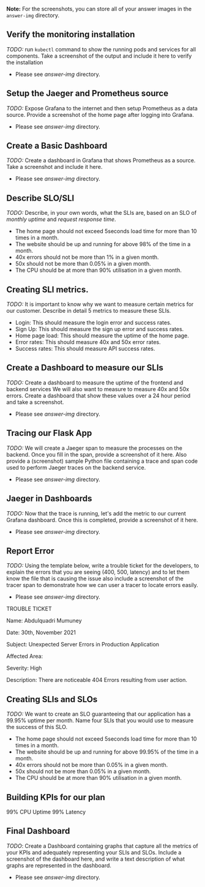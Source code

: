 **Note:** For the screenshots, you can store all of your answer images in the `answer-img` directory.

## Verify the monitoring installation

*TODO:* run `kubectl` command to show the running pods and services for all components. Take a screenshot of the output and include it here to verify the installation
- Please see _answer-img_ directory.

## Setup the Jaeger and Prometheus source
*TODO:* Expose Grafana to the internet and then setup Prometheus as a data source. Provide a screenshot of the home page after logging into Grafana.
- Please see _answer-img_ directory.

## Create a Basic Dashboard
*TODO:* Create a dashboard in Grafana that shows Prometheus as a source. Take a screenshot and include it here.
- Please see _answer-img_ directory.

## Describe SLO/SLI
*TODO:* Describe, in your own words, what the SLIs are, based on an SLO of *monthly uptime* and *request response time*.
- The home page should not exceed 5seconds load time for more than 10 times in a month.
- The website should be up and running for above 98% of the time in a month.
- 40x errors should not be more than 1% in a given month.
- 50x should not be more than 0.05% in a given month.
- The CPU should be at more than 90% utilisation in a given month.

## Creating SLI metrics.
*TODO:* It is important to know why we want to measure certain metrics for our customer. Describe in detail 5 metrics to measure these SLIs. 
- Login: This should measure the login error and success rates.
- Sign Up: This should measure the sign up error and success rates.
- Home page load: This should measure the uptime of the home page.
- Error rates:  This should measure 40x and 50x error rates.
- Success rates: This should measure API success rates.

## Create a Dashboard to measure our SLIs
*TODO:* Create a dashboard to measure the uptime of the frontend and backend services We will also want to measure to measure 40x and 50x errors. Create a dashboard that show these values over a 24 hour period and take a screenshot.
- Please see _answer-img_ directory.

## Tracing our Flask App
*TODO:*  We will create a Jaeger span to measure the processes on the backend. Once you fill in the span, provide a screenshot of it here. Also provide a (screenshot) sample Python file containing a trace and span code used to perform Jaeger traces on the backend service.
- Please see _answer-img_ directory.

## Jaeger in Dashboards
*TODO:* Now that the trace is running, let's add the metric to our current Grafana dashboard. Once this is completed, provide a screenshot of it here.
- Please see _answer-img_ directory.

## Report Error
*TODO:* Using the template below, write a trouble ticket for the developers, to explain the errors that you are seeing (400, 500, latency) and to let them know the file that is causing the issue also include a screenshot of the tracer span to demonstrate how we can user a tracer to locate errors easily.
- Please see _answer-img_ directory.

TROUBLE TICKET

Name: Abdulquadri Mumuney

Date: 30th, November 2021

Subject: Unexpected Server Errors in Production Application

Affected Area: 

Severity: High

Description: There are noticeable 404 Errors resulting from user action.


## Creating SLIs and SLOs
*TODO:* We want to create an SLO guaranteeing that our application has a 99.95% uptime per month. Name four SLIs that you would use to measure the success of this SLO.
- The home page should not exceed 5seconds load time for more than 10 times in a month.
- The website should be up and running for above 99.95% of the time in a month.
- 40x errors should not be more than 0.05% in a given month.
- 50x should not be more than 0.05% in a given month.
- The CPU should be at more than 90% utilisation in a given month.

## Building KPIs for our plan
99% CPU Uptime
99% Latency


## Final Dashboard
*TODO*: Create a Dashboard containing graphs that capture all the metrics of your KPIs and adequately representing your SLIs and SLOs. Include a screenshot of the dashboard here, and write a text description of what graphs are represented in the dashboard.  
- Please see _answer-img_ directory.
